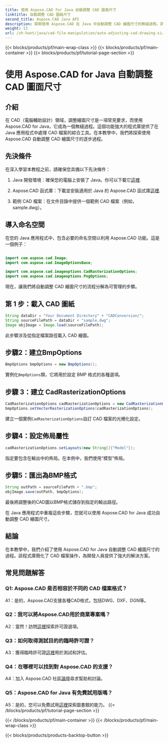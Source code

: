 ```yaml
---
title: 使用 Aspose.CAD for Java 自動調整 CAD 圖面尺寸
linktitle: 自動調整 CAD 圖紙尺寸
second_title: Aspose.CAD Java API
description: 探索使用 Aspose.CAD 在 Java 中自動調整 CAD 繪圖尺寸的無縫過程。請按照我們的逐步指南進行高效率的 CAD 檔案操作。
weight: 13
url: /zh-hant/java/cad-file-manipulation/auto-adjusting-cad-drawing-size/
---
```


{{< blocks/products/pf/main-wrap-class >}}
{{< blocks/products/pf/main-container >}}
{{< blocks/products/pf/tutorial-page-section >}}

# 使用 Aspose.CAD for Java 自動調整 CAD 圖面尺寸

## 介紹

在 CAD（電腦輔助設計）領域，調整繪圖尺寸是一項常見要求，而使用 Aspose.CAD for Java，它成為一個無縫過程。這個功能強大的程式庫提供了在 Java 應用程式中處理 CAD 檔案的綜合工具。在本教學中，我們將探索使用 Aspose.CAD 自動調整 CAD 繪圖尺寸的逐步過程。

## 先決條件

在深入學習本教程之前，請確保您具備以下先決條件：

1.  Java 開發環境：確保您的電腦上安裝了 Java。你可以下載它[這裡](https://www.java.com/en/download/).

2. Aspose.CAD 函式庫：下載並安裝適用於 Java 的 Aspose.CAD 函式庫[這裡](https://releases.aspose.com/cad/java/).

3. 範例 CAD 檔案：在文件目錄中提供一個範例 CAD 檔案（例如，sample.dwg）。

## 導入命名空間

在您的 Java 應用程式中，包含必要的命名空間以利用 Aspose.CAD 功能。這是一個例子：

```java

import com.aspose.cad.Image;
import com.aspose.cad.ImageOptionsBase;

import com.aspose.cad.imageoptions.CadRasterizationOptions;
import com.aspose.cad.imageoptions.PngOptions;
```

現在，讓我們將自動調整 CAD 繪圖尺寸的流程分解為可管理的步驟。

## 第 1 步：載入 CAD 圖紙

```java
String dataDir = "Your Document Directory" + "CADConversion/";
String sourceFilePath = dataDir + "sample.dwg";
Image objImage = Image.load(sourceFilePath);
```

此步驟涉及從指定檔案路徑載入 CAD 繪圖。

## 步驟2：建立BmpOptions

```java
BmpOptions bmpOptions = new BmpOptions();
```

實例化`BmpOptions`類，它將用於設定 BMP 格式的各種選項。

## 步驟 3：建立 CadRasterizationOptions

```java
CadRasterizationOptions cadRasterizationOptions = new CadRasterizationOptions();
bmpOptions.setVectorRasterizationOptions(cadRasterizationOptions);
```

建立一個實例`CadRasterizationOptions`自訂 CAD 檔案的光柵化設定。

## 步驟4：設定佈局屬性

```java
cadRasterizationOptions.setLayouts(new String[]{"Model"});
```

指定要包含在輸出中的佈局。在本例中，我們使用“模型”佈局。

## 步驟5：匯出為BMP格式

```java
String outPath = sourceFilePath + ".bmp";
objImage.save(outPath, bmpOptions);
```

最後將調整後的CAD圖以BMP格式儲存到指定的輸出路徑。

在 Java 應用程式中重複這些步驟，您就可以使用 Aspose.CAD for Java 成功自動調整 CAD 繪圖尺寸。

## 結論

在本教學中，我們介紹了使用 Aspose.CAD for Java 自動調整 CAD 繪圖尺寸的過程。該程式庫簡化了 CAD 檔案操作，為開發人員提供了強大的解決方案。

## 常見問題解答

### Q1: Aspose.CAD 是否相容於不同的 CAD 檔案格式？

A1：是的，Aspose.CAD支援各種CAD格式，包括DWG、DXF、DGN等。

### Q2：我可以將Aspose.CAD用於商業專案嗎？

 A2：當然！訪問[這裡](https://purchase.aspose.com/buy)探索許可證選項。

### Q3：如何取得測試目的的臨時許可證？

 A3：獲得臨時許可證[這裡](https://purchase.aspose.com/temporary-license/)用於測試和評估。

### Q4：在哪裡可以找到對 Aspose.CAD 的支援？

A4：加入 Aspose.CAD 社區[論壇](https://forum.aspose.com/c/cad/19)尋求幫助和討論。

### Q5：Aspose.CAD for Java 有免費試用版嗎？

 A5：是的，您可以免費試用[這裡](https://releases.aspose.com/)探索圖書館的能力。
{{< /blocks/products/pf/tutorial-page-section >}}

{{< /blocks/products/pf/main-container >}}
{{< /blocks/products/pf/main-wrap-class >}}

{{< blocks/products/products-backtop-button >}}
